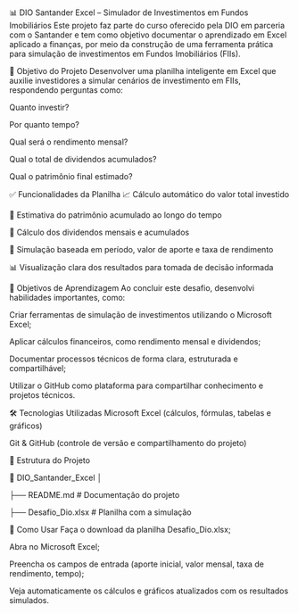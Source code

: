 📊 DIO Santander Excel – Simulador de Investimentos em Fundos Imobiliários
Este projeto faz parte do curso oferecido pela DIO em parceria com o Santander e tem como objetivo documentar o aprendizado em Excel aplicado a finanças, por meio da construção de uma ferramenta prática para simulação de investimentos em Fundos Imobiliários (FIIs).

🧠 Objetivo do Projeto
Desenvolver uma planilha inteligente em Excel que auxilie investidores a simular cenários de investimento em FIIs, respondendo perguntas como:

Quanto investir?

Por quanto tempo?

Qual será o rendimento mensal?

Qual o total de dividendos acumulados?

Qual o patrimônio final estimado?

✅ Funcionalidades da Planilha
📈 Cálculo automático do valor total investido

💼 Estimativa do patrimônio acumulado ao longo do tempo

💸 Cálculo dos dividendos mensais e acumulados

📅 Simulação baseada em período, valor de aporte e taxa de rendimento

📊 Visualização clara dos resultados para tomada de decisão informada

🎯 Objetivos de Aprendizagem
Ao concluir este desafio, desenvolvi habilidades importantes, como:

Criar ferramentas de simulação de investimentos utilizando o Microsoft Excel;

Aplicar cálculos financeiros, como rendimento mensal e dividendos;

Documentar processos técnicos de forma clara, estruturada e compartilhável;

Utilizar o GitHub como plataforma para compartilhar conhecimento e projetos técnicos.

🛠️ Tecnologias Utilizadas
Microsoft Excel (cálculos, fórmulas, tabelas e gráficos)

Git & GitHub (controle de versão e compartilhamento do projeto)


📁 Estrutura do Projeto

📂 DIO_Santander_Excel
│

├── README.md             # Documentação do projeto

├── Desafio_Dio.xlsx  # Planilha com a simulação


🚀 Como Usar
Faça o download da planilha Desafio_Dio.xlsx;

Abra no Microsoft Excel;

Preencha os campos de entrada (aporte inicial, valor mensal, taxa de rendimento, tempo);

Veja automaticamente os cálculos e gráficos atualizados com os resultados simulados.
